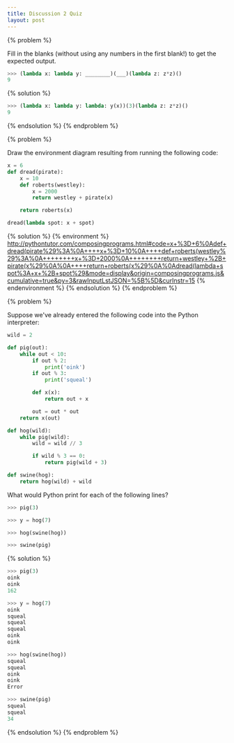 ```yaml
---
title: Discussion 2 Quiz
layout: post
---
```


{% problem %}

Fill in the blanks (without using any numbers in the first blank!) to get the expected output.

```python
>>> (lambda x: lambda y: ________)(___)(lambda z: z*z)()
9
```

{% solution %}

```python
>>> (lambda x: lambda y: lambda: y(x))(3)(lambda z: z*z)()
9
```

{% endsolution %}
{% endproblem %}



{% problem %}

Draw the environment diagram resulting from running the following code:

```python
x = 6
def dread(pirate):
    x = 10
    def roberts(westley):
        x = 2000
        return westley + pirate(x)

    return roberts(x)

dread(lambda spot: x + spot)
```

{% solution %}
{% environment %}
http://pythontutor.com/composingprograms.html#code=x+%3D+6%0Adef+dread(pirate%29%3A%0A++++x+%3D+10%0A++++def+roberts(westley%29%3A%0A++++++++x+%3D+2000%0A++++++++return+westley+%2B+pirate(x%29%0A%0A++++return+roberts(x%29%0A%0Adread(lambda+spot%3A+x+%2B+spot%29&mode=display&origin=composingprograms.js&cumulative=true&py=3&rawInputLstJSON=%5B%5D&curInstr=15
{% endenvironment %}
{% endsolution %}
{% endproblem %}


{% problem %}

Suppose we've already entered the following code into the Python interpreter:

```python
wild = 2

def pig(out):
    while out < 10:
        if out % 2:
            print('oink')
        if out % 3:
            print('squeal')

        def x(x):
            return out + x

        out = out * out
    return x(out)

def hog(wild):
    while pig(wild):
        wild = wild // 3

        if wild % 3 == 0:
            return pig(wild + 3)

def swine(hog):
    return hog(wild) + wild
```

What would Python print for each of the following lines?

```python
>>> pig(3)

>>> y = hog(7)

>>> hog(swine(hog))

>>> swine(pig)
```

{% solution %}

```python
>>> pig(3)
oink
oink
162

>>> y = hog(7)
oink
squeal
squeal
squeal
oink
oink

>>> hog(swine(hog))
squeal
squeal
oink
oink
Error

>>> swine(pig)
squeal
squeal
34
```

{% endsolution %}
{% endproblem %}
